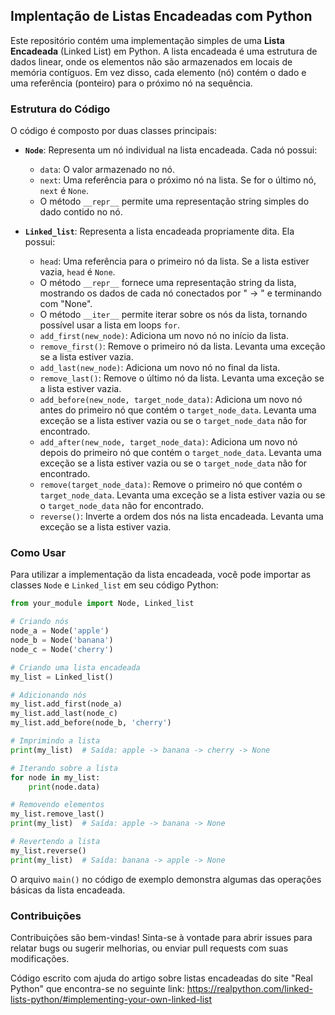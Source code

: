 ## Implentação de Listas Encadeadas com Python

Este repositório contém uma implementação simples de uma **Lista Encadeada** (Linked List) em Python. A lista encadeada é uma estrutura de dados linear, onde os elementos não são armazenados em locais de memória contíguos. Em vez disso, cada elemento (nó) contém o dado e uma referência (ponteiro) para o próximo nó na sequência.

### Estrutura do Código

O código é composto por duas classes principais:

- **`Node`**: Representa um nó individual na lista encadeada. Cada nó possui:

  - `data`: O valor armazenado no nó.
  - `next`: Uma referência para o próximo nó na lista. Se for o último nó, `next` é `None`.
  - O método `__repr__` permite uma representação string simples do dado contido no nó.

- **`Linked_list`**: Representa a lista encadeada propriamente dita. Ela possui:
  - `head`: Uma referência para o primeiro nó da lista. Se a lista estiver vazia, `head` é `None`.
  - O método `__repr__` fornece uma representação string da lista, mostrando os dados de cada nó conectados por " -> " e terminando com "None".
  - O método `__iter__` permite iterar sobre os nós da lista, tornando possível usar a lista em loops `for`.
  - `add_first(new_node)`: Adiciona um novo nó no início da lista.
  - `remove_first()`: Remove o primeiro nó da lista. Levanta uma exceção se a lista estiver vazia.
  - `add_last(new_node)`: Adiciona um novo nó no final da lista.
  - `remove_last()`: Remove o último nó da lista. Levanta uma exceção se a lista estiver vazia.
  - `add_before(new_node, target_node_data)`: Adiciona um novo nó antes do primeiro nó que contém o `target_node_data`. Levanta uma exceção se a lista estiver vazia ou se o `target_node_data` não for encontrado.
  - `add_after(new_node, target_node_data)`: Adiciona um novo nó depois do primeiro nó que contém o `target_node_data`. Levanta uma exceção se a lista estiver vazia ou se o `target_node_data` não for encontrado.
  - `remove(target_node_data)`: Remove o primeiro nó que contém o `target_node_data`. Levanta uma exceção se a lista estiver vazia ou se o `target_node_data` não for encontrado.
  - `reverse()`: Inverte a ordem dos nós na lista encadeada. Levanta uma exceção se a lista estiver vazia.

### Como Usar

Para utilizar a implementação da lista encadeada, você pode importar as classes `Node` e `Linked_list` em seu código Python:

```python
from your_module import Node, Linked_list

# Criando nós
node_a = Node('apple')
node_b = Node('banana')
node_c = Node('cherry')

# Criando uma lista encadeada
my_list = Linked_list()

# Adicionando nós
my_list.add_first(node_a)
my_list.add_last(node_c)
my_list.add_before(node_b, 'cherry')

# Imprimindo a lista
print(my_list)  # Saída: apple -> banana -> cherry -> None

# Iterando sobre a lista
for node in my_list:
    print(node.data)

# Removendo elementos
my_list.remove_last()
print(my_list)  # Saída: apple -> banana -> None

# Revertendo a lista
my_list.reverse()
print(my_list)  # Saída: banana -> apple -> None
```

O arquivo `main()` no código de exemplo demonstra algumas das operações básicas da lista encadeada.

### Contribuições

Contribuições são bem-vindas! Sinta-se à vontade para abrir issues para relatar bugs ou sugerir melhorias, ou enviar pull requests com suas modificações.

Código escrito com ajuda do artigo sobre listas encadeadas do site "Real Python" que encontra-se no seguinte link: https://realpython.com/linked-lists-python/#implementing-your-own-linked-list
